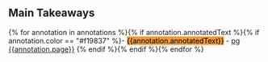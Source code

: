 ## Main Takeaways
{% for annotation in annotations %}{% if annotation.annotatedText %}{% if annotation.color == "#f19837" %}- <mark style="background: #f19837;">{{annotation.annotatedText}}</mark> - [pg {{annotation.page}}]({{annotation.desktopURI}})
{% endif %}{% endif %}{% endfor %}